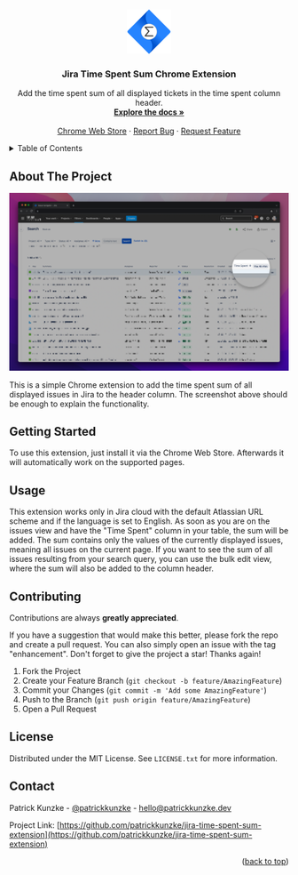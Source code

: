 <!-- Improved compatibility of back to top link: See: https://github.com/othneildrew/Best-README-Template/pull/73 -->
<a name="readme-top"></a>
<!--
    *** Thanks for checking out the Best-README-Template. If you have a suggestion
    *** that would make this better, please fork the repo and create a pull request
    *** or simply open an issue with the tag "enhancement".
    *** Don't forget to give the project a star!
    *** Thanks again! Now go create something AMAZING! :D
    -->

<!-- PROJECT LOGO -->
<br />
<div align="center">
    <a href="https://github.com/patrickkunzke/jira-time-spent-sum-extension">
        <img src="images/icon-128.png" alt="Logo" width="80" height="80">
        </a>

<h3 align="center">Jira Time Spent Sum Chrome Extension</h3>

<p align="center">
    Add the time spent sum of all displayed tickets in the time spent column header.
    <br />
    <a href="https://github.com/patrickkunzke/jira-time-spent-sum-extension"><strong>Explore the docs »</strong></a>
    <br />
    <br />
    <a href="https://github.com/patrickkunzke/jira-time-spent-sum-extension">Chrome Web Store</a>
    ·
    <a href="https://github.com/patrickkunzke/jira-time-spent-sum-extension/issues">Report Bug</a>
    ·
    <a href="https://github.com/patrickkunzke/jira-time-spent-sum-extension/issues">Request Feature</a>
    </p>
    </div>



<!-- TABLE OF CONTENTS -->
<details>
    <summary>Table of Contents</summary>
    <ol>
        <li><a href="#about-the-project">About The Project</a></li>
        <li><a href="#getting-started">Getting Started</a></li>
        <li><a href="#usage">Usage</a></li>
        <li><a href="#contributing">Contributing</a></li>
        <li><a href="#license">License</a></li>
        <li><a href="#contact">Contact</a></li>
    </ol>
</details>



<!-- ABOUT THE PROJECT -->
## About The Project

[![Product Name Screen Shot][product-screenshot]](https://github.com/patrickkunzke/jira-time-spent-sum-extension)

This is a simple Chrome extension to add the time spent sum of all displayed issues in Jira to the header column. The screenshot above should be enough to explain the functionality.

<!-- GETTING STARTED -->
## Getting Started

To use this extension, just install it via the Chrome Web Store. Afterwards it will automatically work on the supported pages.

<!-- USAGE EXAMPLES -->
## Usage

This extension works only in Jira cloud with the default Atlassian URL scheme and if the language is set to English. As soon as you are on the issues view and have the "Time Spent" column in your table, the sum will be added. The sum contains only the values of the currently displayed issues, meaning all issues on the current page. If you want to see the sum of all issues resulting from your search query, you can use the bulk edit view, where the sum will also be added to the column header.

<!-- CONTRIBUTING -->
## Contributing

Contributions are always **greatly appreciated**.

If you have a suggestion that would make this better, please fork the repo and create a pull request. You can also simply open an issue with the tag "enhancement".
Don't forget to give the project a star! Thanks again!

1. Fork the Project
2. Create your Feature Branch (`git checkout -b feature/AmazingFeature`)
3. Commit your Changes (`git commit -m 'Add some AmazingFeature'`)
4. Push to the Branch (`git push origin feature/AmazingFeature`)
5. Open a Pull Request

<!-- LICENSE -->
## License

Distributed under the MIT License. See `LICENSE.txt` for more information.

<!-- CONTACT -->
## Contact

Patrick Kunzke - [@patrickkunzke](https://twitter.com/patrickkunzke) - hello@patrickkunzke.dev

Project Link: [https://github.com/patrickkunzke/jira-time-spent-sum-extension](https://github.com/patrickkunzke/jira-time-spent-sum-extension)

<p align="right">(<a href="#readme-top">back to top</a>)</p>

<!-- MARKDOWN LINKS & IMAGES -->
<!-- https://www.markdownguide.org/basic-syntax/#reference-style-links -->
[product-screenshot]: images/screenshot.png
